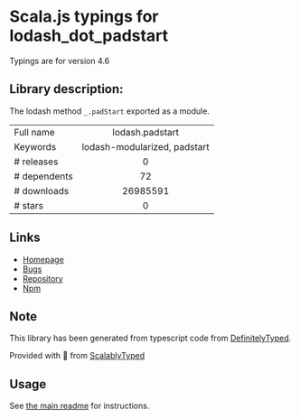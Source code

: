 
# Scala.js typings for lodash_dot_padstart

Typings are for version 4.6

## Library description:
The lodash method `_.padStart` exported as a module.

|                    |                 |
| ------------------ | :-------------: |
| Full name          | lodash.padstart |
| Keywords           | lodash-modularized, padstart |
| # releases         | 0 |
| # dependents       | 72 |
| # downloads        | 26985591 |
| # stars            | 0 |

## Links
- [Homepage](https://lodash.com/)
- [Bugs](https://github.com/lodash/lodash/issues)
- [Repository](https://github.com/lodash/lodash)
- [Npm](https://www.npmjs.com/package/lodash.padstart)
    


## Note
This library has been generated from typescript code from [DefinitelyTyped](https://definitelytyped.org).

Provided with :purple_heart: from [ScalablyTyped](https://github.com/oyvindberg/ScalablyTyped)

## Usage
See [the main readme](../../readme.md) for instructions.


